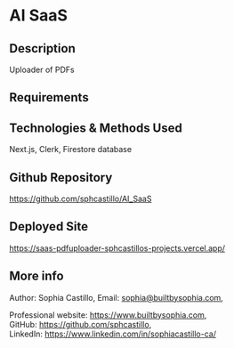 # AI SaaS

## Description
Uploader of PDFs

## Requirements

## Technologies & Methods Used
Next.js, Clerk, Firestore database

## Github Repository

https://github.com/sphcastillo/AI_SaaS

## Deployed Site

https://saas-pdfuploader-sphcastillos-projects.vercel.app/

## More info

Author: Sophia Castillo,
Email: sophia@builtbysophia.com,

Professional website: https://www.builtbysophia.com,
GitHub: https://github.com/sphcastillo,
LinkedIn: https://www.linkedin.com/in/sophiacastillo-ca/


